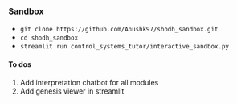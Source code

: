 ### Sandbox

- ```git clone https://github.com/Anushk97/shodh_sandbox.git```
- ```cd shodh_sandbox```
- ```streamlit run control_systems_tutor/interactive_sandbox.py```


#### To dos
1. Add interpretation chatbot for all modules
2. Add genesis viewer in streamlit


